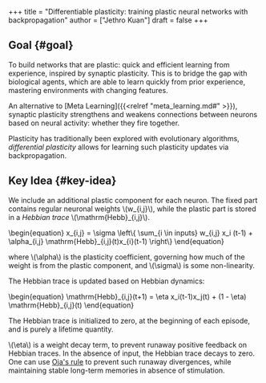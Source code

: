 +++
title = "Differentiable plasticity: training plastic neural networks with backpropagation"
author = ["Jethro Kuan"]
draft = false
+++

## Goal {#goal}

To build networks that are plastic: quick and efficient learning from
experience, inspired by synaptic plasticity. This is to bridge the gap
with biological agents, which are able to learn quickly from prior
experience, mastering environments with changing features.

An alternative to [Meta Learning]({{<relref "meta_learning.md#" >}}), synaptic plasticity strengthens and
weakens connections between neurons based on neural activity: whether
they fire together.

Plasticity has traditionally been explored with evolutionary
algorithms, _differential plasticity_ allows for learning such
plasticity updates via backpropagation.


## Key Idea {#key-idea}

We include an additional plastic component for each neuron. The fixed
part contains regular neuronal weights \\(w\_{i,j}\\), while the plastic
part is stored in a _Hebbian trace_ \\(\mathrm{Hebb}\_{i,j}\\).

\begin{equation}
  x\_{i,j} = \sigma \left\\{ \sum\_{i \in inputs} w\_{i,j} x\_i (t-1) +
  \alpha\_{i,j} \mathrm{Hebb}\_{i,j}(t)x\_{i}(t-1) \right\\}
\end{equation}

where \\(\alpha\\) is the plasticity coefficient, governing how much of
the weight is from the plastic component, and \\(\sigma\\) is some
non-linearity.

The Hebbian trace is updated based on Hebbian dynamics:

\begin{equation}
  \mathrm{Hebb}\_{i,j}(t+1) = \eta x\_i(t-1)x\_j(t) + (1 - \eta) \mathrm{Hebb}\_{i,j}(t)
\end{equation}

The Hebbian trace is initialized to zero, at the beginning of each
episode, and is purely a lifetime quantity.

\\(\eta\\) is a weight decay term, to prevent runaway positive feedback on
Hebbian traces. In the absence of input, the Hebbian trace decays to
zero. One can use [Oja's rule](https://en.wikipedia.org/wiki/Oja%27s%5Frule) to prevent such runaway divergences,
while maintaining stable long-term memories in absence of stimulation.